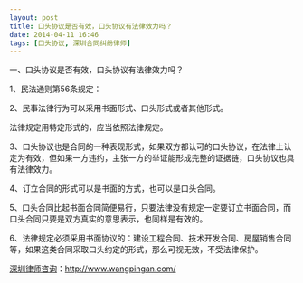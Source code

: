 ```yaml
---
layout: post
title: 口头协议是否有效，口头协议有法律效力吗？
date: 2014-04-11 16:46
tags: [口头协议, 深圳合同纠纷律师]
---
```

一、口头协议是否有效，口头协议有法律效力吗？

1、民法通则第56条规定：

2、民事法律行为可以采用书面形式、口头形式或者其他形式。

法律规定用特定形式的，应当依照法律规定。

3、口头协议也是合同的一种表现形式，如果双方都认可的口头协议，在法律上认定为有效，但如果一方违约，主张一方的举证能形成完整的证据链，口头协议也具有法律效力。

4、订立合同的形式可以是书面的方式，也可以是口头合同。

5、口头合同比起书面合同简便易行，只要法律没有规定一定要订立书面合同，而口头合同只要是双方真实的意思表示，也同样是有效的。

6、法律规定必须采用书面协议的：建设工程合同、技术开发合同、房屋销售合同等，如果这类合同采取口头约定的形式，那么可视无效，不受法律保护。

<a href="http://www.wangpingan.com/">深圳律师咨询</a>：<a href="http://www.wangpingan.com/">http://www.wangpingan.com/</a>


